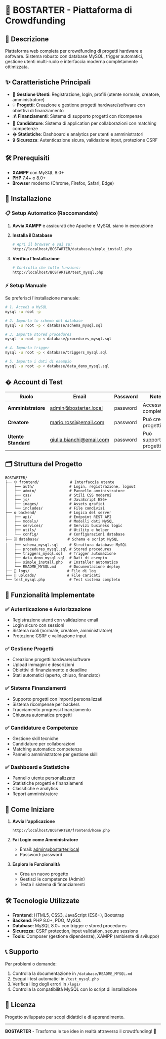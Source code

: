 # 🚀 BOSTARTER - Piattaforma di Crowdfunding

## 📖 Descrizione

Piattaforma web completa per crowdfunding di progetti hardware e software. Sistema robusto con database MySQL, trigger automatici, gestione utenti multi-ruolo e interfaccia moderna completamente ottimizzata.

## ✨ Caratteristiche Principali

- 👥 **Gestione Utenti**: Registrazione, login, profili (utente normale, creatore, amministratore)
- 💡 **Progetti**: Creazione e gestione progetti hardware/software con obiettivi di finanziamento
- 💰 **Finanziamenti**: Sistema di supporto progetti con ricompense
- 🎯 **Candidature**: Sistema di application per collaborazioni con matching competenze
- � **Statistiche**: Dashboard e analytics per utenti e amministratori
- 🔒 **Sicurezza**: Autenticazione sicura, validazione input, protezione CSRF

## 🛠️ Prerequisiti

- **XAMPP** con MySQL 8.0+
- **PHP** 7.4+ o 8.0+
- **Browser** moderno (Chrome, Firefox, Safari, Edge)

## 🚀 Installazione

### 📋 Setup Automatico (Raccomandato)

1. **Avvia XAMPP** e assicurati che Apache e MySQL siano in esecuzione

2. **Installa il Database**

   ```bash
   # Apri il browser e vai su:
   http://localhost/BOSTARTER/database/simple_install.php
   ```

3. **Verifica l'Installazione**

   ```bash
   # Controlla che tutto funzioni:
   http://localhost/BOSTARTER/test_mysql.php
   ```

### ⚡ Setup Manuale

Se preferisci l'installazione manuale:

```bash
# 1. Accedi a MySQL
mysql -u root -p

# 2. Importa lo schema del database
mysql -u root -p < database/schema_mysql.sql

# 3. Importa stored procedures
mysql -u root -p < database/procedures_mysql.sql

# 4. Importa trigger
mysql -u root -p < database/triggers_mysql.sql

# 5. Importa i dati di esempio
mysql -u root -p < database/data_demo_mysql.sql
```

## � Account di Test

| Ruolo | Email | Password | Note |
|-------|-------|----------|------|
| **Amministratore** | <admin@bostarter.local> | password | Accesso completo |
| **Creatore** | <mario.rossi@email.com> | password | Può creare progetti |
| **Utente Standard** | <giulia.bianchi@email.com> | password | Può supportare progetti |

## 🗂️ Struttura del Progetto

```
BOSTARTER/
├── 🌐 frontend/              # Interfaccia utente
│   ├── auth/                # Login, registrazione, logout
│   ├── admin/               # Pannello amministratore
│   ├── css/                 # Stili CSS moderni
│   ├── js/                  # JavaScript ES6+
│   ├── images/              # Assets grafici
│   └── includes/            # File condivisi
├── ⚙️ backend/               # Logica del server
│   ├── api/                 # Endpoint REST API
│   ├── models/              # Modelli dati MySQL
│   ├── services/            # Servizi business logic
│   ├── utils/               # Utility e helper
│   └── config/              # Configurazioni database
├── 🗄️ database/             # Schema e script MySQL
│   ├── schema_mysql.sql     # Struttura database MySQL
│   ├── procedures_mysql.sql # Stored procedures
│   ├── triggers_mysql.sql   # Trigger automazione
│   ├── data_demo_mysql.sql  # Dati di esempio
│   ├── simple_install.php   # Installer automatico
│   └── README_MYSQL.md      # Documentazione deploy
├── 📁 logs/                 # File di log
├── 📁 uploads/              # File caricati
└── test_mysql.php           # Test sistema completo
```

## 🔧 Funzionalità Implementate

### ✅ Autenticazione e Autorizzazione

- Registrazione utenti con validazione email
- Login sicuro con sessioni
- Sistema ruoli (normale, creatore, amministratore)
- Protezione CSRF e validazione input

### ✅ Gestione Progetti

- Creazione progetti hardware/software
- Upload immagini e descrizioni
- Obiettivi di finanziamento e deadline
- Stati automatici (aperto, chiuso, finanziato)

### ✅ Sistema Finanziamenti

- Supporto progetti con importi personalizzati
- Sistema ricompense per backers
- Tracciamento progressi finanziamento
- Chiusura automatica progetti

### ✅ Candidature e Competenze

- Gestione skill tecniche
- Candidature per collaborazioni
- Matching automatico competenze
- Pannello amministratore per gestione skill

### ✅ Dashboard e Statistiche

- Pannello utente personalizzato
- Statistiche progetti e finanziamenti
- Classifiche e analytics
- Report amministratore

## 🚀 Come Iniziare

1. **Avvia l'applicazione**

   ```
   http://localhost/BOSTARTER/frontend/home.php
   ```

2. **Fai Login come Amministratore**
   - Email: admin@bostarter.local
   - Password: password

3. **Esplora le Funzionalità**
   - Crea un nuovo progetto
   - Gestisci le competenze (Admin)
   - Testa il sistema di finanziamenti

## 🛠️ Tecnologie Utilizzate

- **Frontend**: HTML5, CSS3, JavaScript (ES6+), Bootstrap
- **Backend**: PHP 8.0+, PDO, MySQL
- **Database**: MySQL 8.0+ con trigger e stored procedures
- **Sicurezza**: CSRF protection, input validation, secure sessions
- **Tools**: Composer (gestione dipendenze), XAMPP (ambiente di sviluppo)

## 📞 Supporto

Per problemi o domande:

1. Controlla la documentazione in `/database/README_MYSQL.md`
2. Esegui i test automatici in `/test_mysql.php`
3. Verifica i log degli errori in `/logs/`
4. Controlla la compatibilità MySQL con lo script di installazione

## 📄 Licenza

Progetto sviluppato per scopi didattici e di apprendimento.

---

**BOSTARTER** - Trasforma le tue idee in realtà attraverso il crowdfunding! 🚀
